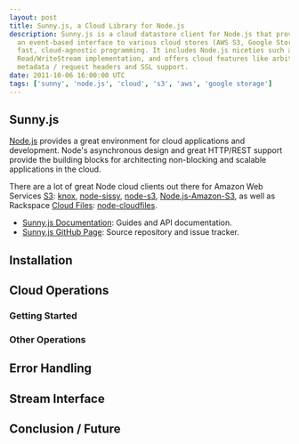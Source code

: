 ```yaml
---
layout: post
title: Sunny.js, a Cloud Library for Node.js
description: Sunny.js is a cloud datastore client for Node.js that provides
  an event-based interface to various cloud stores (AWS S3, Google Storage) for
  fast, cloud-agnostic programming. It includes Node.js niceties such as a
  Read/WriteStream implementation, and offers cloud features like arbitrary
  metadata / request headers and SSL support.
date: 2011-10-06 16:00:00 UTC
tags: ['sunny', 'node.js', 'cloud', 's3', 'aws', 'google storage']
---
```


## Sunny.js

[Node.js][node] provides a great environment for cloud applications and
development. Node's asynchronous design and great HTTP/REST support provide
the building blocks for architecting non-blocking and scalable applications
in the cloud.

There are a lot of great Node cloud clients out there for
Amazon Web Services [S3][s3]: [knox][knox], [node-sissy][node-sissy],
[node-s3][node-s3], [Node.js-Amazon-S3][Node.js-Amazon-S3],
as well as Rackspace [Cloud Files][cf]: [node-cloudfiles][node-cloudfiles].



* [Sunny.js Documentation][sunny_www]: Guides and API documentation.
* [Sunny.js GitHub Page][sunny_gh]: Source repository and issue tracker.

<!-- more start -->

## Installation

## Cloud Operations

### Getting Started

### Other Operations

## Error Handling

## Stream Interface

## Conclusion / Future

[node]: http://nodejs.org
[knox]: https://github.com/LearnBoost/knox
[node-sissy]: https://github.com/tricknik/node-sissy
[node-s3]: https://github.com/grippy/node-s3
[Node.js-Amazon-S3]: https://github.com/nuxusr/Node.js---Amazon-S3
[node-cloudfiles]: https://github.com/nodejitsu/node-cloudfiles
[s3]: http://aws.amazon.com/s3/
[gsfh]: http://code.google.com/apis/storage/
[cf]: http://www.rackspacecloud.com/cloud_hosting_products/files/
[os]: http://openstack.org/projects/storage/
[sunny_www]: http://sunnyjs.org
[sunny_gh]: http://github.com/ryan-roemer/node-sunny
[sunny_npm]: http://search.npmjs.org/#/sunny

<!-- more end -->
